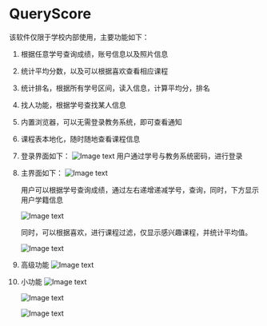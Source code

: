 QueryScore
==========
该软件仅限于学校内部使用，主要功能如下：
1. 根据任意学号查询成绩，账号信息以及照片信息
2. 统计平均分数，以及可以根据喜欢查看相应课程
3. 统计排名，根据所有学号区间，读入信息，计算平均分，排名
4. 找人功能，根据学号查找某人信息
5. 内置浏览器，可以无需登录教务系统，即可查看通知
6. 课程表本地化，随时随地查看课程信息


1. 登录界面如下：
   ![Image text](http://raw.github.com/spch2008/QueryScore/master/readme/login.jpg)
   用户通过学号与教务系统密码，进行登录


2. 主界面如下：
   ![Image text](http://raw.github.com/spch2008/QueryScore/master/readme/main.jpg)
   
   用户可以根据学号查询成绩，通过左右递增递减学号，查询，同时，下方显示用户学籍信息

   ![Image text](http://raw.github.com/spch2008/QueryScore/master/readme/cal%20and%20filter.jpg)

   同时，可以根据喜欢，进行课程过滤，仅显示感兴趣课程，并统计平均值。   

   ![Image text](http://raw.github.com/spch2008/QueryScore/master/readme/scoredisplay.jpg)

3. 高级功能 
   ![Image text](https://raw.github.com/spch2008/QueryScore/master/readme/统计排名.jpg)
   



4. 小功能
   ![Image text](https://raw.github.com/spch2008/QueryScore/master/readme/find%20people.jpg)
   
   ![Image text](https://raw.github.com/spch2008/QueryScore/master/readme/mini%20web.jpg)

   ![Image text](https://raw.github.com/spch2008/QueryScore/master/readme/courese.jpg)
